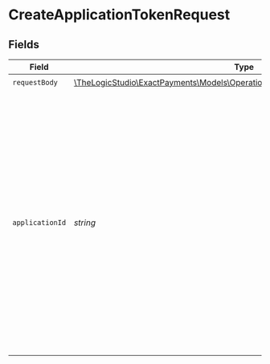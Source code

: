 # CreateApplicationTokenRequest


## Fields

| Field                                                                                                                                                                                                                                                                                                 | Type                                                                                                                                                                                                                                                                                                  | Required                                                                                                                                                                                                                                                                                              | Description                                                                                                                                                                                                                                                                                           |
| ----------------------------------------------------------------------------------------------------------------------------------------------------------------------------------------------------------------------------------------------------------------------------------------------------- | ----------------------------------------------------------------------------------------------------------------------------------------------------------------------------------------------------------------------------------------------------------------------------------------------------- | ----------------------------------------------------------------------------------------------------------------------------------------------------------------------------------------------------------------------------------------------------------------------------------------------------- | ----------------------------------------------------------------------------------------------------------------------------------------------------------------------------------------------------------------------------------------------------------------------------------------------------- |
| `requestBody`                                                                                                                                                                                                                                                                                         | [\TheLogicStudio\ExactPayments\Models\Operations\CreateApplicationTokenRequestBody](../../models/operations/CreateApplicationTokenRequestBody.md)                                                                                                                                                     | :heavy_check_mark:                                                                                                                                                                                                                                                                                    | N/A                                                                                                                                                                                                                                                                                                   |
| `applicationId`                                                                                                                                                                                                                                                                                       | *string*                                                                                                                                                                                                                                                                                              | :heavy_check_mark:                                                                                                                                                                                                                                                                                    | Application ID calling the API. Specify your assigned Application ID, otherwise, use the default value if you are not assigned any Application ID. If you're building your own application, refer to our [guide](https://developer.exactpay.com/docs/authentication) on how to get an Application ID. |
